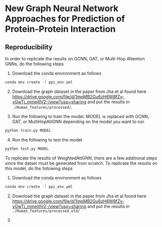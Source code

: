 # New Graph Neural Network Approaches for Prediction of Protein-Protein Interaction

## Reproducibility

In order to replicate the results on GCNN, GAT, or Multi-Hop Attention GNNs, do the following steps
  1. Download the conda environment as follows

```bash
conda env create -f ppi_env.yml
```

  2. Download the graph dataset in the paper from Jha et al found here https://drive.google.com/file/d/1mpMB2Gu6zH6W8fZv-vGwTj_mmeitIV2-/view?usp=sharing and put the results in ```./Human_features/processed/```.
  
  3. Run the following to train the model. MODEL is replaced with GCNN, GAT, or MultiHopAttGNN depending on the model you want to run

```bash
python train.py MODEL
```

  4. Run the following to test the model

```bash
python test.py MODEL
```

To replicate the results of WeightedAttGNN, there are a few additional steps since the datset must be generated from scratch. To replicate the results on this model, do the following steps
1. Download the conda environment as follows

```bash
conda env create -f ppi_env.yml
```

2. Download the graph dataset in the paper from Jha et al found here https://drive.google.com/file/d/1mpMB2Gu6zH6W8fZv-vGwTj_mmeitIV2-/view?usp=sharing and put the results in ```./Human_features/processed_old/```

3. 